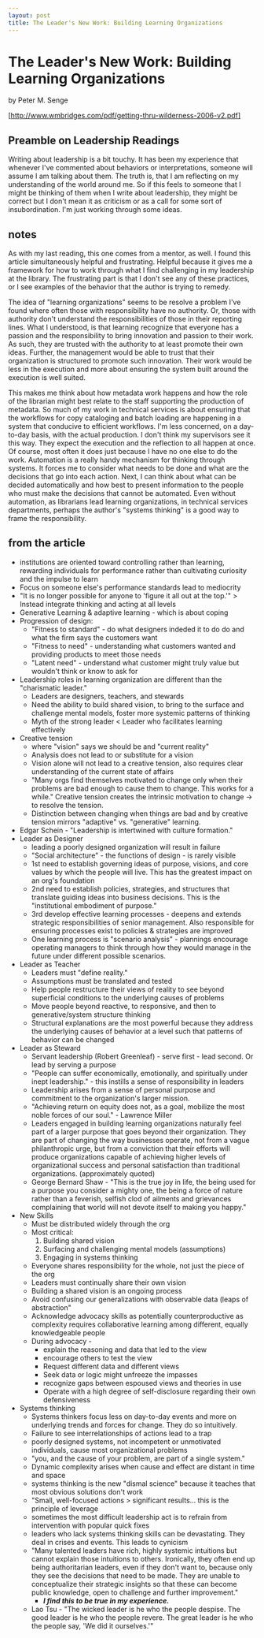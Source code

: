 ```yaml
---
layout: post
title: The Leader's New Work: Building Learning Organizations
---
```


# The Leader's New Work: Building Learning Organizations  
by Peter M. Senge

[http://www.wmbridges.com/pdf/getting-thru-wilderness-2006-v2.pdf]

## Preamble on Leadership Readings

Writing about leadership is a bit touchy. It has been my experience that whenever I've commented about behaviors or interpretations, someone will assume I am talking about them. The truth is, that I am reflecting on my understanding of the world around me. So if this feels to someone that I might be thinking of them when I write about leadership, they might be correct but I don't mean it as criticism or as a call for some sort of insubordination. I'm just working through some ideas.

## notes

As with my last reading, this one comes from a mentor, as well. I found this article simultaneously helpful and frustrating. Helpful because it gives me a framework for how to work through what I find challenging in my leadership at the library. The frustrating part is that I don't see any of these practices, or I see examples of the behavior that the author is trying to remedy. 

The idea of "learning organizations" seems to be resolve a problem I've found where often those with responsibility have no authority. Or, those with authority don't understand the responsibilities of those in their reporting lines. What I understood, is that learning recognize that everyone has a passion and the responsibility to bring innovation and passion to their work. As such, they are trusted with the authority to at least promote their own ideas. Further, the management would be able to trust that their organization is structured to promote such innovation. Their work would be less in the execution and more about ensuring the system built around the execution is well suited. 

This makes me think about how metadata work happens and how the role of the librarian might best relate to the staff supporting the production of metadata. So much of my work in technical services is about ensuring that the workflows for copy cataloging and batch loading are happening in a system that conducive to efficient workflows. I'm less concerned, on a day-to-day basis, with the actual production. I don't think my supervisors see it this way. They expect the execution and the reflection to all happen at once. Of course, most often it does just because I have no one else to do the work. Automation is a really handy mechanism for thinking through systems. It forces me to consider what needs to be done and what are the decisions that go into each action. Next, I can think about what can be decided automatically and how best to present information to the people who must make the decisions that cannot be automated. Even without automation, as librarians lead learning organizations, in technical services departments, perhaps the author's "systems thinking" is a good way to frame the responsibility. 

## from the article

* institutions are oriented toward controlling rather than learning, rewarding individuals for performance rather than cultivating curiosity and the impulse to learn
* Focus on someone else's performance standards lead to mediocrity
* "It is no longer possible for anyone to 'figure it all out at the top.'" > Instead integrate thinking and acting at all levels
* Generative Learning & adaptive learning - which is about coping
* Progression of design:
    * "Fitness to standard" - do what designers indeded it to do do and what the firm says the customers want
    * "Fitness to need" - understanding what customers wanted and providing products to meet those needs
    * "Latent need" - understand what customer might truly value but wouldn't think or know to ask for
* Leadership roles in learning organization are different than the "charismatic leader."
    *   Leaders are designers, teachers, and stewards
    *   Need the ability to build shared vision, to bring to the surface and challenge mental models, foster more systemic patterns of thinking
    *   Myth of the strong leader < Leader who facilitates learning effectively
*   Creative tension 
    *   where "vision" says we should be and "current reality"
    *   Analysis does not lead to or substitute for a vision
    *   Vision alone will not lead to a creative tension, also requires clear understanding of the current state of affairs
    *   "Many orgs find themselves motivated to change only when their problems are bad enough to cause them to change. This works for a while." Creative tension creates the intrinsic motivation to change -> to resolve the tension.
    *   Distinction between changing when things are bad and by creative tension mirrors "adaptive" vs. "generative" learning.
*   Edgar Schein - "Leadership is intertwined with culture formation."
*   Leader as Designer
    *   leading a poorly designed organization will result in failure
    *   "Social architecture" - the functions of design - is rarely visible
    *   1st need to establish governing ideas of purpose, visions, and core values by which the people will live. This has the greatest impact on an org's foundation
    *   2nd need to establish policies, strategies, and structures that translate guiding ideas into business decisions. This is the "institutional embodiment of purpose."
    *   3rd develop effective learning processes - deepens and extends strategic responsibilities of senior management. Also responsible for ensuring processes exist to policies & strategies are improved
    *   One learning process is "scenario analysis" - plannings encourage operating managers to think through how they would manage in the future under different possible scenarios.
*   Leader as Teacher
    *   Leaders must "define reality." 
    *   Assumptions must be translated and tested
    *   Help people restructure their views of reality to see beyond superficial conditions to the underlying causes of problems
    *   Move people beyond reactive, to responsive, and then to generative/system structure thinking
    *   Structural explanations are the most powerful because they address the underlying causes of behavior at a level such that patterns of behavior can be changed
*   Leader as Steward
    *   Servant leadership (Robert Greenleaf) - serve first - lead second. Or lead by serving a purpose
    *   "People can suffer economically, emotionally, and spiritually under inept leadership." - this instills a sense of responsibility in leaders
    *   Leadership arises from a sense of personal purpose and commitment to the organization's larger mission.
    *   "Achieving return on equity does not, as a goal, mobilize the most noble forces of our soul." - Lawrence Miller
    *   Leaders engaged in building learning organizations naturally feel part of a larger purpose that goes beyond their organization. They are part of changing the way businesses operate, not from a vague philanthropic urge, but from a conviction that their efforts will produce organizations capable of achieving higher levels of organizational success and personal satisfaction than traditional organizations. (approximately quoted)
    *   George Bernard Shaw - "This is the true joy in life, the being used for a purpose you consider a mighty one, the being a force of nature rather than a feverish, selfish clod of ailments and grievances complaining that world will not devote itself to making you happy." 
*   New Skills
    *   Must be distributed widely through the org
    *   Most critical:
        1. Building shared vision
        2. Surfacing and challenging mental models (assumptions)
        3. Engaging in systems thinking
    *   Everyone shares responsibility for the whole, not just the piece of the org
    *   Leaders must continually share their own vision
    *   Building a shared vision is an ongoing process
    *   Avoid confusing our generalizations with observable data (leaps of abstraction"
    *   Acknowledge advocacy skills as potentially counterproductive as complexity requires collaborative learning among different, equally knowledgeable people
    *   During advocacy -
        *   explain the reasoning and data that led to the view
        *   encourage others to test the view
        *   Request different data and different views
        *   Seek data or logic might unfreeze the impasses
        *   recognize gaps between espoused views and theories in use
        *   Operate with a high degree of self-disclosure regarding their own defensiveness
*   Systems thinking
    *   Systems thinkers focus less on day-to-day events and more on underlying trends and forces for change. They do so intuitively.
    *   Failure to see interrelationships of actions lead to a trap
    *   poorly designed systems, not incompetent or unmotivated individuals, cause most organizational problems
    *   "you, and the cause of your problem, are part of a single system."
    *   Dynamic complexity arises when cause and effect are distant in time and space
    *   systems thinking is the new "dismal science" because it teaches that most obvious solutions don't work
    *   "Small, well-focused actions > significant results... this is the principle of leverage
    *   sometimes the most difficult leadership act is to refrain from intervention with popular quick fixes
    *  leaders who lack systems thinking skills can be devastating. They deal in crises and events. This leads to cynicism
    *  "Many talented leaders have rich, highly systemic intuitions but cannot explain those intuitions to others. Ironically, they often end up being authoritarian leaders, even if they don't want to, because only they see the decisions that need to be made. They are unable to conceptualize their strategic insights so that these can become public knowledge, open to challenge and further improvement." 
        *   ***I find this to be true in my experience.***
    *  Lao Tsu - "The wicked leader is he who the people despise. The good leader is he who the people revere. The great leader is he who the people say, 'We did it ourselves.'" 
